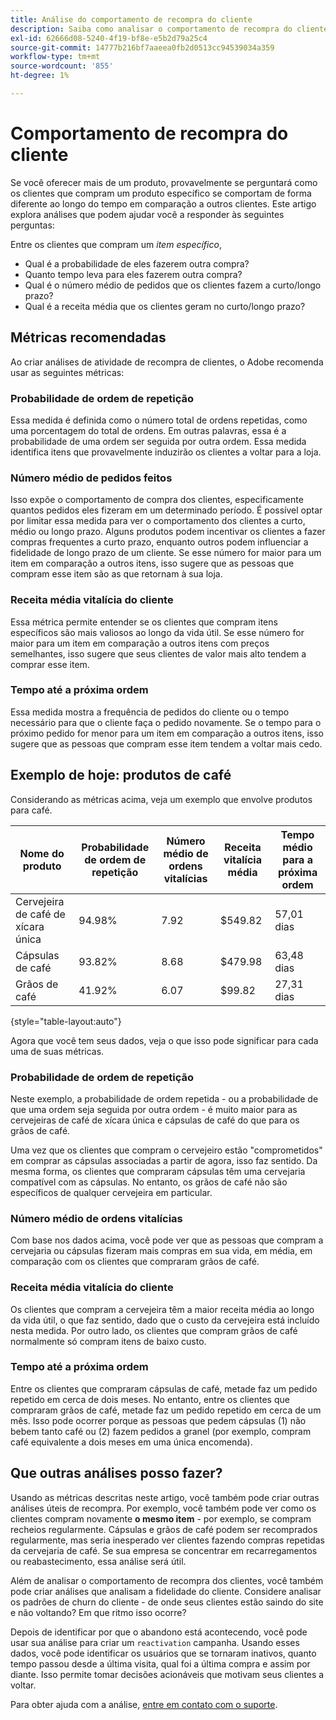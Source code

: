 ```yaml
---
title: Análise do comportamento de recompra do cliente
description: Saiba como analisar o comportamento de recompra do cliente.
exl-id: 62666d08-5240-4f19-bf8e-e5b2d79a25c4
source-git-commit: 14777b216bf7aaeea0fb2d0513cc94539034a359
workflow-type: tm+mt
source-wordcount: '855'
ht-degree: 1%

---
```


# Comportamento de recompra do cliente

Se você oferecer mais de um produto, provavelmente se perguntará como os clientes que compram um produto específico se comportam de forma diferente ao longo do tempo em comparação a outros clientes. Este artigo explora análises que podem ajudar você a responder às seguintes perguntas:

Entre os clientes que compram um *item específico*,

* Qual é a probabilidade de eles fazerem outra compra?
* Quanto tempo leva para eles fazerem outra compra?
* Qual é o número médio de pedidos que os clientes fazem a curto/longo prazo?
* Qual é a receita média que os clientes geram no curto/longo prazo?

## Métricas recomendadas

Ao criar análises de atividade de recompra de clientes, o Adobe recomenda usar as seguintes métricas:

### Probabilidade de ordem de repetição

Essa medida é definida como o número total de ordens repetidas, como uma porcentagem do total de ordens. Em outras palavras, essa é a probabilidade de uma ordem ser seguida por outra ordem. Essa medida identifica itens que provavelmente induzirão os clientes a voltar para a loja.

### Número médio de pedidos feitos

Isso expõe o comportamento de compra dos clientes, especificamente quantos pedidos eles fizeram em um determinado período. É possível optar por limitar essa medida para ver o comportamento dos clientes a curto, médio ou longo prazo. Alguns produtos podem incentivar os clientes a fazer compras frequentes a curto prazo, enquanto outros podem influenciar a fidelidade de longo prazo de um cliente. Se esse número for maior para um item em comparação a outros itens, isso sugere que as pessoas que compram esse item são as que retornam à sua loja.

### Receita média vitalícia do cliente

Essa métrica permite entender se os clientes que compram itens específicos são mais valiosos ao longo da vida útil. Se esse número for maior para um item em comparação a outros itens com preços semelhantes, isso sugere que seus clientes de valor mais alto tendem a comprar esse item.

### Tempo até a próxima ordem

Essa medida mostra a frequência de pedidos do cliente ou o tempo necessário para que o cliente faça o pedido novamente. Se o tempo para o próximo pedido for menor para um item em comparação a outros itens, isso sugere que as pessoas que compram esse item tendem a voltar mais cedo.

## Exemplo de hoje: produtos de café

Considerando as métricas acima, veja um exemplo que envolve produtos para café.

| **Nome do produto** | **Probabilidade de ordem de repetição** | **Número médio de ordens vitalícias** | **Receita vitalícia média** | **Tempo médio para a próxima ordem** |
|-----|-----|-----|-----|-----|
| Cervejeira de café de xícara única | 94.98% | 7.92 | $549.82 | 57,01 dias |
| Cápsulas de café | 93.82% | 8.68 | $479.98 | 63,48 dias |
| Grãos de café | 41.92% | 6.07 | $99.82 | 27,31 dias |

{style="table-layout:auto"}

Agora que você tem seus dados, veja o que isso pode significar para cada uma de suas métricas.

### Probabilidade de ordem de repetição

Neste exemplo, a probabilidade de ordem repetida - ou a probabilidade de que uma ordem seja seguida por outra ordem - é muito maior para as cervejeiras de café de xícara única e cápsulas de café do que para os grãos de café.

Uma vez que os clientes que compram o cervejeiro estão &quot;comprometidos&quot; em comprar as cápsulas associadas a partir de agora, isso faz sentido. Da mesma forma, os clientes que compraram cápsulas têm uma cervejaria compatível com as cápsulas. No entanto, os grãos de café não são específicos de qualquer cervejeira em particular.

### Número médio de ordens vitalícias

Com base nos dados acima, você pode ver que as pessoas que compram a cervejaria ou cápsulas fizeram mais compras em sua vida, em média, em comparação com os clientes que compraram grãos de café.

### Receita média vitalícia do cliente

Os clientes que compram a cervejeira têm a maior receita média ao longo da vida útil, o que faz sentido, dado que o custo da cervejeira está incluído nesta medida. Por outro lado, os clientes que compram grãos de café normalmente só compram itens de baixo custo.

### Tempo até a próxima ordem

Entre os clientes que compraram cápsulas de café, metade faz um pedido repetido em cerca de dois meses. No entanto, entre os clientes que compraram grãos de café, metade faz um pedido repetido em cerca de um mês. Isso pode ocorrer porque as pessoas que pedem cápsulas (1) não bebem tanto café ou (2) fazem pedidos a granel (por exemplo, compram café equivalente a dois meses em uma única encomenda).

## Que outras análises posso fazer?

Usando as métricas descritas neste artigo, você também pode criar outras análises úteis de recompra. Por exemplo, você também pode ver como os clientes compram novamente **o mesmo item** - por exemplo, se compram recheios regularmente. Cápsulas e grãos de café podem ser recomprados regularmente, mas seria inesperado ver clientes fazendo compras repetidas da cervejaria de café. Se sua empresa se concentrar em recarregamentos ou reabastecimento, essa análise será útil.

Além de analisar o comportamento de recompra dos clientes, você também pode criar análises que analisam a fidelidade do cliente. Considere analisar os padrões de churn do cliente - de onde seus clientes estão saindo do site e não voltando? Em que ritmo isso ocorre?

Depois de identificar por que o abandono está acontecendo, você pode usar sua análise para criar um `reactivation` campanha. Usando esses dados, você pode identificar os usuários que se tornaram inativos, quanto tempo passou desde a última visita, qual foi a última compra e assim por diante. Isso permite tomar decisões acionáveis que motivam seus clientes a voltar.

Para obter ajuda com a análise, [entre em contato com o suporte](https://experienceleague.adobe.com/docs/commerce-knowledge-base/kb/troubleshooting/miscellaneous/mbi-service-policies.html?lang=en).
